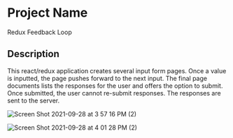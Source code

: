 # Project Name

Redux Feedback Loop

## Description

This react/redux application creates several input form pages.  Once a value is inputted, the page pushes forward to the next input. The final page documents lists the responses for the user and offers the option to submit.  Once submitted, the user cannot re-submit responses.  The responses are sent to the server.




![Screen Shot 2021-09-28 at 3 57 16 PM (2)](https://user-images.githubusercontent.com/81579996/135164821-95e8063d-cb15-453d-ae4e-d54d0ccce725.png)

![Screen Shot 2021-09-28 at 4 01 28 PM (2)](https://user-images.githubusercontent.com/81579996/135165206-b9bc33b2-1e71-44ec-b51d-28b4b2979319.png)
